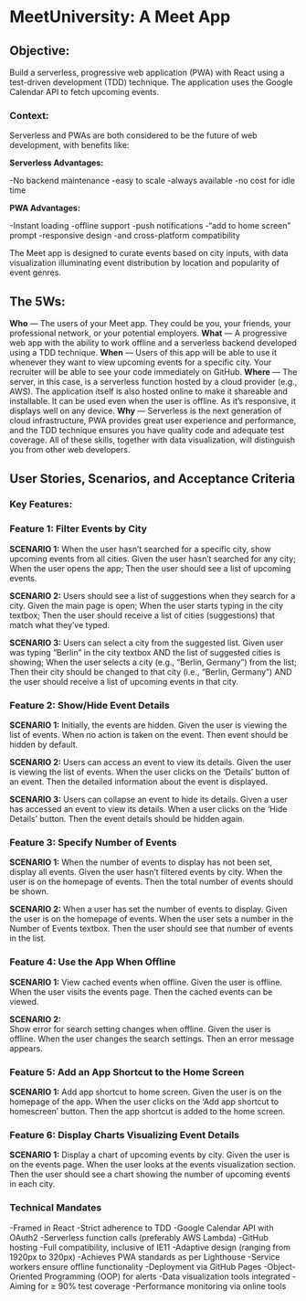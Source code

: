 # MeetUniversity: A Meet App

## Objective:

Build a serverless, progressive web application (PWA) with React using a test-driven development (TDD) technique. The application uses the Google Calendar API to fetch upcoming events.

### Context:

Serverless and PWAs are both considered to be the future of web development, with benefits like:

**Serverless Advantages:**

-No backend maintenance
-easy to scale
-always available
-no cost for idle time

**PWA Advantages:**

-Instant loading
-offline support
-push notifications
-“add to home screen” prompt
-responsive design
-and cross-platform compatibility

The Meet app is designed to curate events based on city inputs, with data visualization illuminating event distribution by location and popularity of event genres.

## The 5Ws:

**Who** — The users of your Meet app. They could be you, your friends, your professional network, or your potential employers.
**What** — A progressive web app with the ability to work offline and a serverless backend developed using a TDD technique.
**When** — Users of this app will be able to use it whenever they want to view upcoming events for a specific city. Your recruiter will be able to see your code immediately on GitHub.
**Where** — The server, in this case, is a serverless function hosted by a cloud provider (e.g., AWS). The application itself is also hosted online to make it shareable and installable. It can be used even when the user is offline. As it’s responsive, it displays well on any device.
**Why** — Serverless is the next generation of cloud infrastructure, PWA provides great user experience and performance, and the TDD technique ensures you have quality code and adequate test coverage. All of these skills, together with data visualization, will distinguish you from other web developers.

## User Stories, Scenarios, and Acceptance Criteria

### Key Features:

### Feature 1: Filter Events by City

**SCENARIO 1:**
When the user hasn’t searched for a specific city, show upcoming events from all cities. Given the user hasn’t searched for any city; When the user opens the app; Then the user should see a list of upcoming events.

**SCENARIO 2:**
Users should see a list of suggestions when they search for a city. Given the main page is open; When the user starts typing in the city textbox; Then the user should receive a list of cities (suggestions) that match what they’ve typed.

**SCENARIO 3:**
Users can select a city from the suggested list. Given user was typing “Berlin” in the city textbox AND the list of suggested cities is showing; When the user selects a city (e.g., “Berlin, Germany”) from the list; Then their city should be changed to that city (i.e., “Berlin, Germany”) AND the user should receive a list of upcoming events in that city.

### Feature 2: Show/Hide Event Details

**SCENARIO 1:**
Initially, the events are hidden. Given the user is viewing the list of events. When no action is taken on the event. Then event should be hidden by default.

**SCENARIO 2:**
Users can access an event to view its details. Given the user is viewing the list of events. When the user clicks on the ‘Details’ button of an event. Then the detailed information about the event is displayed.

**SCENARIO 3:**
Users can collapse an event to hide its details. Given a user has accessed an event to view its details. When a user clicks on the ‘Hide Details’ button. Then the event details should be hidden again.

### Feature 3: Specify Number of Events

**SCENARIO 1:**
When the number of events to display has not been set, display all events. Given the user hasn’t filtered events by city. When the user is on the homepage of events. Then the total number of events should be shown.

**SCENARIO 2:**
When a user has set the number of events to display. Given the user is on the homepage of events. When the user sets a number in the Number of Events textbox. Then the user should see that number of events in the list.

### Feature 4: Use the App When Offline

**SCENARIO 1:**
View cached events when offline. Given the user is offline. When the user visits the events page. Then the cached events can be viewed.

**SCENARIO 2:**  
Show error for search setting changes when offline. Given the user is offline. When the user changes the search settings. Then an error message appears.

### Feature 5: Add an App Shortcut to the Home Screen

**SCENARIO 1:**
Add app shortcut to home screen. Given the user is on the homepage of the app. When the user clicks on the ‘Add app shortcut to homescreen’ button. Then the app shortcut is added to the home screen.

### Feature 6: Display Charts Visualizing Event Details

**SCENARIO 1:**
Display a chart of upcoming events by city. Given the user is on the events page. When the user looks at the events visualization section. Then the user should see a chart showing the number of upcoming events in each city.

### Technical Mandates

-Framed in React
-Strict adherence to TDD
-Google Calendar API with OAuth2
-Serverless function calls (preferably AWS Lambda)
-GitHub hosting
-Full compatibility, inclusive of IE11
-Adaptive design (ranging from 1920px to 320px)
-Achieves PWA standards as per Lighthouse
-Service workers ensure offline functionality
-Deployment via GitHub Pages
-Object-Oriented Programming (OOP) for alerts
-Data visualization tools integrated
-Aiming for ≥ 90% test coverage
-Performance monitoring via online tools

